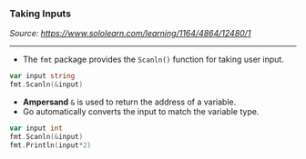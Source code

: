 ### Taking Inputs
*Source: https://www.sololearn.com/learning/1164/4864/12480/1*

---
- The `fmt` package provides the `Scanln()` function for taking user input.
```go
var input string
fmt.Scanln(&input)
```

- **Ampersand** `&` is used to return the address of a variable.
- Go automatically converts the input to match the variable type.
```go
var input int
fmt.Scanln(&input)
fmt.Println(input*2)
```